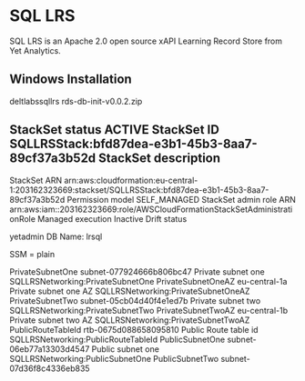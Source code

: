# SQL LRS

SQL LRS is an Apache 2.0 open source xAPI Learning Record Store from Yet Analytics. 

## Windows Installation


deltlabssqllrs
rds-db-init-v0.0.2.zip

StackSet status
ACTIVE
StackSet ID
SQLLRSStack:bfd87dea-e3b1-45b3-8aa7-89cf37a3b52d
StackSet description
-
StackSet ARN
arn:aws:cloudformation:eu-central-1:203162323669:stackset/SQLLRSStack:bfd87dea-e3b1-45b3-8aa7-89cf37a3b52d
Permission model
SELF_MANAGED
StackSet admin role ARN
arn:aws:iam::203162323669:role/AWSCloudFormationStackSetAdministrationRole
Managed execution
Inactive
Drift status


yetadmin
DB Name: lrsql

SSM = plain





PrivateSubnetOne	subnet-077924666b806bc47	Private subnet one	SQLLRSNetworking:PrivateSubnetOne
PrivateSubnetOneAZ	eu-central-1a	Private subnet one AZ	SQLLRSNetworking:PrivateSubnetOneAZ
PrivateSubnetTwo	subnet-05cb04d40f4e1ed7b	Private subnet two	SQLLRSNetworking:PrivateSubnetTwo
PrivateSubnetTwoAZ	eu-central-1b	Private subnet two AZ	SQLLRSNetworking:PrivateSubnetTwoAZ
PublicRouteTableId	rtb-0675d088658095810	Public Route table id	SQLLRSNetworking:PublicRouteTableId
PublicSubnetOne	subnet-06eb77a13303d4547	Public subnet one	SQLLRSNetworking:PublicSubnetOne
PublicSubnetTwo	subnet-07d36f8c4336eb835






